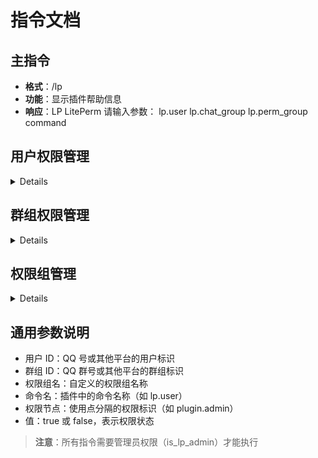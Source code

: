 # 指令文档

## 主指令

- **格式**：/lp
- **功能**：显示插件帮助信息
- **响应**：LP LitePerm 请输入参数： lp.user lp.chat_group lp.perm_group command

## 用户权限管理

<details>

### `lp.user` - 用户权限管理

- **格式**：`lp.user <用户ID> <操作类型> <操作> [目标] [值]`
- **操作类型**：
  - `permission` - 权限节点操作
  - `parent` - 权限组继承操作
  - `perm_group` - 权限组管理

#### 用户权限节点操作 (`permission`)

| 操作    | 格式                                              | 示例                                           | 说明             |
| ------- | ------------------------------------------------- | ---------------------------------------------- | ---------------- |
| `set`   | `lp.user <ID> permission set <节点> <true/false>` | `lp.user 123 permission set admin.access true` | 设置权限节点状态 |
| `del`   | `lp.user <ID> permission del <节点>`              | `lp.user 123 permission del user.edit`         | 删除权限节点     |
| `check` | `lp.user <ID> permission check <节点>`            | `lp.user 123 permission check plugin.admin`    | 检查是否拥有权限 |
| `list`  | `lp.user <ID> permission list`                    | `lp.user 123 permission list`                  | 列出用户所有权限 |

#### 用户权限组继承操作 (`parent`)

| 操作  | 格式                               | 示例                                 | 说明               |
| ----- | ---------------------------------- | ------------------------------------ | ------------------ |
| `add` | `lp.user <ID> parent add <权限组>` | `lp.user 123 parent add admin_group` | 添加继承的权限组   |
| `del` | `lp.user <ID> parent del <权限组>` | `lp.user 123 parent del vip_group`   | 移除继承的权限组   |
| `set` | `lp.user <ID> parent set <权限组>` | `lp.user 123 parent set admin_group` | 覆盖为权限组的权限 |

#### 用户权限组管理 (`perm_group`)

| 操作  | 格式                                   | 示例                               | 说明             |
| ----- | -------------------------------------- | ---------------------------------- | ---------------- |
| `add` | `lp.user <ID> perm_group add <权限组>` | `lp.user 123 perm_group add vip`   | 添加用户到权限组 |
| `del` | `lp.user <ID> perm_group del <权限组>` | `lp.user 123 perm_group del guest` | 从权限组移除用户 |

</details>

## 群组权限管理

<details>

### `lp.group` - 群组权限管理

- **格式**：`lp.group <群组ID> <操作类型> <操作> [目标] [值]`
- **操作类型**：
  - `permission` - 权限节点操作
  - `parent` - 权限组继承操作
  - `perm_group` - 权限组管理

#### 群权限节点操作 (`permission`)

| 操作    | 格式                                               | 示例                                            | 说明             |
| ------- | -------------------------------------------------- | ----------------------------------------------- | ---------------- |
| `set`   | `lp.group <ID> permission set <节点> <true/false>` | `lp.group 456 permission set group.manage true` | 设置权限节点状态 |
| `del`   | `lp.group <ID> permission del <节点>`              | `lp.group 456 permission del group.kick`        | 删除权限节点     |
| `check` | `lp.group <ID> permission check <节点>`            | `lp.group 456 permission check plugin.admin`    | 检查是否拥有权限 |
| `list`  | `lp.group <ID> permission list`                    | `lp.group 456 permission list`                  | 列出群组所有权限 |

#### 群权限组继承操作 (`parent`)

| 操作  | 格式                                | 示例                                  | 说明               |
| ----- | ----------------------------------- | ------------------------------------- | ------------------ |
| `add` | `lp.group <ID> parent add <权限组>` | `lp.group 456 parent add group_admin` | 添加继承的权限组   |
| `del` | `lp.group <ID> parent del <权限组>` | `lp.group 456 parent del group_vip`   | 移除继承的权限组   |
| `set` | `lp.group <ID> parent set <权限组>` | `lp.group 456 parent set group_admin` | 覆盖为权限组的权限 |

#### 群权限组管理 (`perm_group`)

| 操作  | 格式                                    | 示例                                | 说明             |
| ----- | --------------------------------------- | ----------------------------------- | ---------------- |
| `add` | `lp.group <ID> perm_group add <权限组>` | `lp.group 456 perm_group add vip`   | 添加群组到权限组 |
| `del` | `lp.group <ID> perm_group del <权限组>` | `lp.group 456 perm_group del guest` | 从权限组移除群组 |

</details>

## 权限组管理

<details>

### `lp.perm_group` - 权限组管理

- **格式**：`lp.perm_group <权限组名> <操作类型> <操作> [目标] [值]`
- **操作类型**：
  - `permission` - 权限节点操作
  - `parent` - 权限组继承操作
  - `to` - 权限组管理

#### 权限节点操作 (`permission`)

| 操作    | 格式                                                      | 示例                                                | 说明               |
| ------- | --------------------------------------------------------- | --------------------------------------------------- | ------------------ |
| `set`   | `lp.perm_group <组名> permission set <节点> <true/false>` | `lp.perm_group admin permission set system.* true`  | 设置权限节点状态   |
| `del`   | `lp.perm_group <组名> permission del <节点>`              | `lp.perm_group admin permission del user.edit`      | 删除权限节点       |
| `check` | `lp.perm_group <组名> permission check <节点>`            | `lp.perm_group admin permission check plugin.admin` | 检查是否拥有权限   |
| `list`  | `lp.perm_group <组名> permission list`                    | `lp.perm_group admin permission list`               | 列出权限组所有权限 |

#### 权限组继承操作 (`parent`)

| 操作  | 格式                                       | 示例                                 | 说明               |
| ----- | ------------------------------------------ | ------------------------------------ | ------------------ |
| `add` | `lp.perm_group <组名> parent add <权限组>` | `lp.perm_group vip parent add base`  | 添加继承的权限组   |
| `del` | `lp.perm_group <组名> parent del <权限组>` | `lp.perm_group vip parent del base`  | 移除继承的权限组   |
| `set` | `lp.perm_group <组名> parent set <权限组>` | `lp.perm_group vip parent set admin` | 覆盖为权限组的权限 |

#### 权限组管理 (`to`)

| 操作     | 格式                             | 示例                                | 说明         |
| -------- | -------------------------------- | ----------------------------------- | ------------ |
| `create` | `lp.perm_group <组名> to create` | `lp.perm_group new_group to create` | 创建新权限组 |
| `remove` | `lp.perm_group <组名> to remove` | `lp.perm_group old_group to remove` | 删除权限组   |

</details>

## 通用参数说明

- 用户 ID：QQ 号或其他平台的用户标识
- 群组 ID：QQ 群号或其他平台的群组标识
- 权限组名：自定义的权限组名称
- 命令名：插件中的命令名称（如 lp.user）
- 权限节点：使用点分隔的权限标识（如 plugin.admin）
- 值：true 或 false，表示权限状态

> **注意**：所有指令需要管理员权限（is_lp_admin）才能执行
